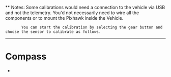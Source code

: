** Notes: 
           Some calibrations would need a connection to the vehicle via USB and not the telemetry. 
           You'd not necessarily need to wire all the components or to mount the Pixhawk inside the Vehicle.
          
           You can start the calibration by selecting the gear button and choose the sensor to calibrate as follows.
----------------------------------------------------------------------------------------------
# Compass
  * 
